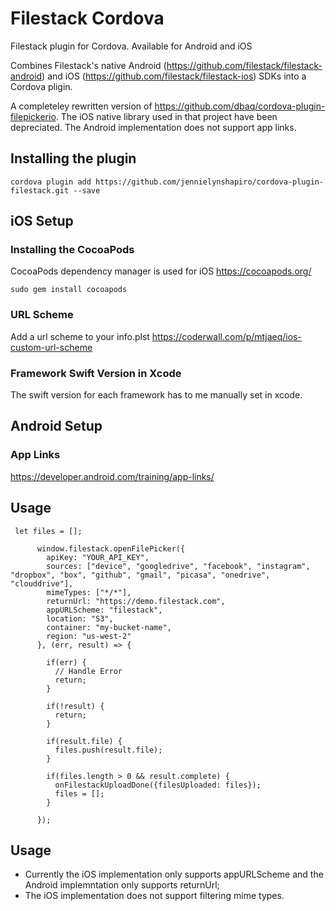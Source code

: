 # Filestack Cordova
Filestack plugin for Cordova. Available for Android and iOS

Combines Filestack's native Android (https://github.com/filestack/filestack-android) and iOS (https://github.com/filestack/filestack-ios) SDKs into a Cordova pligin.

A completeley rewritten version of https://github.com/dbaq/cordova-plugin-filepickerio. 
The iOS native library used in that project have been depreciated. The Android implementation does not support app links.

## Installing the plugin ##
```
cordova plugin add https://github.com/jennielynshapiro/cordova-plugin-filestack.git --save
```

## iOS Setup

### Installing the CocoaPods
CocoaPods dependency manager is used for iOS https://cocoapods.org/
```
sudo gem install cocoapods
```

### URL Scheme
Add a url scheme to your info.plst
https://coderwall.com/p/mtjaeq/ios-custom-url-scheme

### Framework Swift Version in Xcode
The swift version for each framework has to me manually set in xcode.

## Android Setup

### App Links
https://developer.android.com/training/app-links/

## Usage

```
 let files = [];

      window.filestack.openFilePicker({
        apiKey: "YOUR_API_KEY",
        sources: ["device", "googledrive", "facebook", "instagram", "dropbox", "box", "github", "gmail", "picasa", "onedrive", "clouddrive"],
        mimeTypes: ["*/*"],
        returnUrl: "https://demo.filestack.com",
        appURLScheme: "filestack",
        location: "S3",
        container: "my-bucket-name",
        region: "us-west-2"
      }, (err, result) => {

        if(err) {
          // Handle Error
          return;
        }

        if(!result) {
          return;
        }

        if(result.file) {
          files.push(result.file);
        }

        if(files.length > 0 && result.complete) {
          onFilestackUploadDone({filesUploaded: files});
          files = [];
        }

      });
```

## Usage

* Currently the iOS implementation only supports appURLScheme and the Android implemntation only supports returnUrl;
* The iOS implementation does not support filtering mime types.
